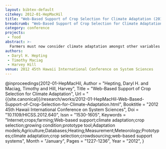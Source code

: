 ```yaml
---
layout: bibtex-default
citekey: 2012-01-HepMacHil
title: "Web-Based Support of Crop Selection for Climate Adaptation (2012)"
breadcrumb: "Web-Based Support of Crop Selection for Climate Adaptation (2012)"
category: conference
projects:
 - food
abstract: >-
  Farmers must now consider climate adaptation amongst other variables when they select crops for the coming year. A changing climate means traditional crop choices may not perform well. Yet, it may be difficult to trust recommendations about new crop choices provided without extensive local knowledge. This paper describes the design and implementation of a prototype tool to support Canadian farmers in their crop selections. However, authoritative data about growing conditions that maximize crop performance has been difficult to assemble. Therefore, we propose an extension to the prototype system that would allow farmers to submit reports of crop performance along with data that describes their growing conditions. With many farmers contributing these experience reports, the data in these reports could be mined to provide localized information about the performance of different crops and the conditions which best support each.
authors:
 - Daryl H. Hepting
 - Timothy Maciag
 - Harvey Hill
venue: 2012 45th Hawaii International Conference on System Sciences
---
```

@inproceedings{2012-01-HepMacHil,
	Author =  "Hepting, Daryl H. and Maciag, Timothy and Hill, Harvey",
	Title =  "Web-Based Support of Crop Selection for Climate Adaptation",
	Url = \"{{site.canonical}}/research/works/2012-01-HepMacHil-Web-Based-Support-of-Crop-Selection-for-Climate-Adaptation.html\",
	Booktitle =  "2012 45th Hawaii International Conference on System Sciences",
	Doi =  "10.1109/HICSS.2012.640",
	Issn =  "1530-1605",
	Keywords =  "Internet;crops;farming;Web-based support;climate adaptation;crop selection;growing condition;prototype tool;Adaptation models;Agriculture;Databases;Heating;Measurement;Meteorology;Prototypes;climate adaptation;crop selection;crowdsourcing;web-based support systems",
	Month =  "January",
	Pages =  "1227-1236",
	Year =  "2012",
}
